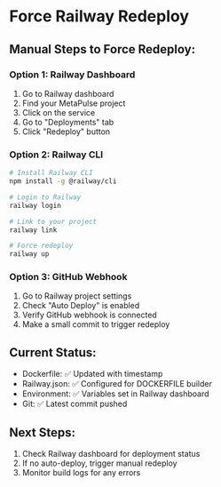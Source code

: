 # Force Railway Redeploy

## Manual Steps to Force Redeploy:

### Option 1: Railway Dashboard
1. Go to Railway dashboard
2. Find your MetaPulse project
3. Click on the service
4. Go to "Deployments" tab
5. Click "Redeploy" button

### Option 2: Railway CLI
```bash
# Install Railway CLI
npm install -g @railway/cli

# Login to Railway
railway login

# Link to your project
railway link

# Force redeploy
railway up
```

### Option 3: GitHub Webhook
1. Go to Railway project settings
2. Check "Auto Deploy" is enabled
3. Verify GitHub webhook is connected
4. Make a small commit to trigger redeploy

## Current Status:
- Dockerfile: ✅ Updated with timestamp
- Railway.json: ✅ Configured for DOCKERFILE builder
- Environment: ✅ Variables set in Railway dashboard
- Git: ✅ Latest commit pushed

## Next Steps:
1. Check Railway dashboard for deployment status
2. If no auto-deploy, trigger manual redeploy
3. Monitor build logs for any errors
